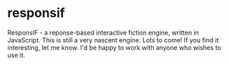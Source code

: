 # responsif
ResponsIF - a reponse-based interactive fiction engine, written in JavaScript. This is still a very nascent engine. Lots to come! If you find it interesting, let me know. I'd be happy to work with anyone who wishes to use it.
